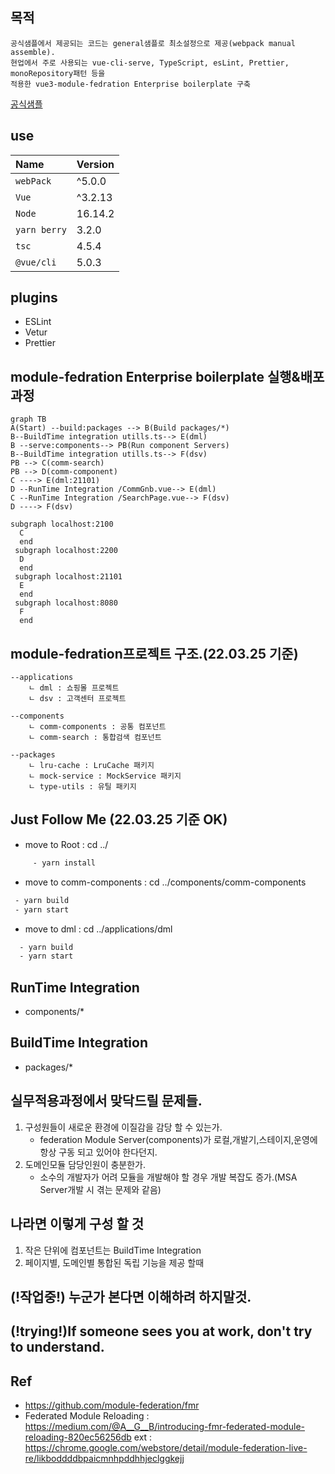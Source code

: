
## 목적
```
공식샘플에서 제공되는 코드는 general샘플로 최소설정으로 제공(webpack manual assemble).
현업에서 주로 사용되는 vue-cli-serve, TypeScript, esLint, Prettier, monoRepository패턴 등을
적용한 vue3-module-fedration Enterprise boilerplate 구축
```
[공식샘플](https://github.com/module-federation/module-federation-examples)



## use
Name         | Version    |
:------      | :------    |
`webPack`    | ^5.0.0     | 
`Vue`        | ^3.2.13    | 
`Node`       | 16.14.2    |   
`yarn berry` | 3.2.0      |  
`tsc`        | 4.5.4      |
`@vue/cli`   | 5.0.3      |

## plugins
- ESLint
- Vetur
- Prettier


## module-fedration Enterprise boilerplate 실행&배포과정
```mermaid
graph TB
A(Start) --build:packages --> B(Build packages/*)
B--BuildTime integration utills.ts--> E(dml)
B --serve:components--> PB(Run component Servers)
B--BuildTime integration utills.ts--> F(dsv)
PB --> C(comm-search)
PB --> D(comm-component)
C ----> E(dml:21101)
D --RunTime Integration /CommGnb.vue--> E(dml)
C --RunTime Integration /SearchPage.vue--> F(dsv)
D ----> F(dsv)

subgraph localhost:2100
  C
  end
 subgraph localhost:2200
  D
  end
 subgraph localhost:21101
  E
  end
 subgraph localhost:8080
  F
  end
```


 ## module-fedration프로젝트 구조.(22.03.25 기준)
~~~
--applications
    ㄴ dml : 쇼핑몰 프로젝트
    ㄴ dsv : 고객센터 프로젝트

--components
    ㄴ comm-components : 공통 컴포넌트
    ㄴ comm-search : 통합검색 컴포넌트

--packages
    ㄴ lru-cache : LruCache 패키지
    ㄴ mock-service : MockService 패키지
    ㄴ type-utils : 유틸 패키지
~~~


## Just Follow Me (22.03.25 기준 OK)
  -  move to Root : cd ../
```bash
     - yarn install
```

  -  move to comm-components : cd ../components/comm-components
 ```bash
  - yarn build
  - yarn start
```

 -  move to dml :  cd ../applications/dml
```bash
  - yarn build
  - yarn start 
```


## RunTime Integration
 - components/*

## BuildTime Integration
 - packages/*



## 실무적용과정에서 맞닥드릴 문제들.
 1. 구성원들이 새로운 환경에 이질감을 감당 할 수 있는가.
    - federation Module Server(components)가 로컬,개발기,스테이지,운영에 항상 구동 되고 있어야 한다던지.
 2. 도메인모듈 담당인원이 충분한가.
    - 소수의 개발자가 어려 모듈을 개발해야 할 경우 개발 복잡도 증가.(MSA Server개발 시 겪는 문제와 같음) 


 ## 나라면 이렇게 구성 할 것
  1. 작은 단위에 컴포넌트는 BuildTime Integration
  2. 페이지별, 도메인별 통합된 독립 기능을 제공 할때 


## (!작업중!) 누군가 본다면 이해하려 하지말것.
## (!trying!)If someone sees you at work, don't try to understand.



## Ref
 - https://github.com/module-federation/fmr
 - Federated Module Reloading : https://medium.com/@A__G__B/introducing-fmr-federated-module-reloading-820ec56256db
   ext : https://chrome.google.com/webstore/detail/module-federation-live-re/likboddddbpaicmnhpddhhjeclggkejj

